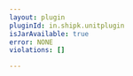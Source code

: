 ```yaml
---
layout: plugin
pluginId: in.shipk.unitplugin
isJarAvailable: true
error: NONE
violations: []

---
```

